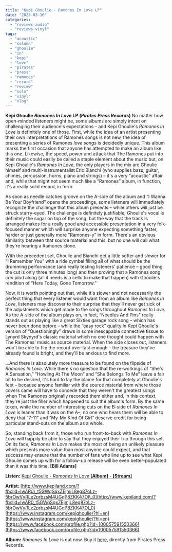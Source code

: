 ```yaml
---
title: "Kepi Ghoulie - Ramones In Love LP"
date: "2023-03-10"
categories: 
  - "reviews-audio"
  - "reviews-vinyl"
tags: 
  - "acoustic"
  - "column"
  - "ghoulie"
  - "in"
  - "kepi"
  - "love"
  - "pirates"
  - "press"
  - "ramones"
  - "record"
  - "review"
  - "solo"
  - "vinyl"
  - "vlog"
---
```


**Kepi Ghoulie** **_Ramones In Love_ LP** **(_Pirates Press Records_)** No matter how open-minded listeners might be, some albums are simply intent on challenging their audience's expectations – and Kepi Ghoulie's _Ramones In Love_ is definitely one of those. First, while the idea of an artist presenting their own interpretations of Ramones songs is not new, the idea of presenting a series of Ramones _love songs_ is decidedly unique. This album marks the first occasion that anyone has attempted to make an album like this one. Likewise, the speed, power and attack that The Ramones put into their music could easily be called a staple element about the music but, on Kepi Ghoulie's _Ramones In Love_, the only players in the mix are Ghoulie himself and multi-instrumentalist Eric Bianchi (who supplies bass, guitar, chimes, percussion, horns, piano and strings) – it's a very “acoustic” affair and, while that might not seem much like a “Ramones” album, in function, it's a really solid record, in form.

As soon as needle catches groove on the A-side of the album and “I Wanna Be Your Boyfriend” opens the proceedings, some listeners will immediately recognize the challenge that this album presents – while others will just be struck starry-eyed. The challenge is definitely justifiable; Ghoulie's vocal is definitely the sugar on top of the song, but the way that the track is arranged makes for a really good and accessible presentation in a very folk-focused manner which will surprise anyone expecting something faster, harder or just generally more “Ramones-y” in form. There's an obvious similarity between that source material and this, but no one will call what they're hearing a Ramones clone.

With the precedent set, Ghoulie and Bianchi get a little softer and slower for “I Remember You” with a ride cymbal filling all of what should be the drumming performance (and really testing listeners' patience – good thing the cut is only three minutes long) and then proving that a Ramones song _can_ plod along (all it needs is a cello to make that happen) with Ghoulie's rendition of “Here Today, Gone Tomorrow.”

Now, it is worth pointing out that, while it's slower and not necessarily the perfect thing that every listener would want from an album like _Ramones In Love_, listeners may discover to their surprise that they'll never get sick of the adjustments which get made to the songs throughout _Ramones In Love_. As the A-side of the album plays on, in fact, “Needles And Pins” really stands out as playing like a great Sixties garage rock song – which has never been done before – while the “easy rock” quality in Kepi Ghoulie's version of “Questioningly” draws in some inescapable connective tissue to Lynyrd Skynyrd's classic material which no one thought could happen with The Ramones' music as source material. When the side closes out, listeners won't be able to flip the record over fast enough – the treasure they've already found is bright, and they'll be anxious to find more.

...And there is absolutely more treasure to be found on the flipside of _Ramones In Love_. While there's no question that the re-workings of “She's A Sensation,” “Howling At The Moon” and “She Belongs To Me” leave a fair bit to be desired, it's hard to lay the blame for that completely at Ghoulie's feet – because anyone familiar with the source material from where those covers came will have to concede that they weren't the greatest songs when The Ramones originally recorded them either and, in this context, they're just the filler which happened to suit the album's form. By the same token, while the number of interesting cuts on the B-side of _Ramones In Love_ is leaner than it was on the A–, no one who hears them will be able to deny that “7-11” and “My-My Kind Of Girl” deserve credit for being particular stand-outs on the album as a whole.

So, standing back from it, those who run front-to-back with _Ramones In Love_ will happily be able to say that they enjoyed their trip through this set. On its face, _Ramones In Love_ makes the most of being an unlikely pleasure which presents more value than most anyone could expect, and that success may ensure that the number of fans who line up to see what Kepi Ghoulie comes up with for a follow-up release will be even better-populated than it was this time. **\[Bill Adams\]**

**Listen:** [Kepi Ghoulie - _Ramones In Love_ **\[Album\]** - **\[Stream\]**](https://www.youtube.com/watch?v=_e0AD2aoXss&list=PL1MueETt8Nh3jMaprZVZFPFAA5rp1SShx)

**Artist:** [http://www.kepiland.com/?fbclid=IwAR0\_t5GWqSqxZEjmjL8eg87oLz-5brOwVyRLe2prbzsM4UGqP8ZKK47Ol\_0](http://www.kepiland.com/?fbclid=IwAR0_t5GWqSqxZEjmjL8eg87oLz-5brOwVyRLe2prbzsM4UGqP8ZKK47Ol_0) [https://www.instagram.com/kepighoulie/?hl=en](https://www.instagram.com/kepighoulie/?hl=en) [https://www.facebook.com/profile.php?id=100057591550366](https://www.facebook.com/profile.php?id=100057591550366)

**Album:** _Ramones In Love_ is out now. Buy it [here](https://shop.piratespressrecords.com/products/kepi-ghoulie-ramones-in-love-lp-cd-cassette), directly from Pirates Press Records.
